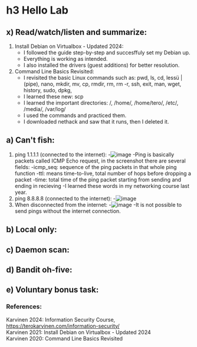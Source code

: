 # h3 Hello Lab

## x) Read/watch/listen and summarize:
1. Install Debian on Virtualbox - Updated 2024:
   - I followed the guide step-by-step and succesffuly set my Debian up.
   - Everything is working as intended.
   - I also installed the drivers (guest additions) for better resolution.
2. Command Line Basics Revisited:
   - I revisited the basic Linux commands such as: pwd, ls, cd, lessü | (pipe), nano, mkdir, mv, cp, rmdir, rm, rm -r, ssh, exit, man, wget, history, sudo, dpkg, 
   - I learned these new: scp
   - I learned the important directories: /, /home/, /home/tero/, /etc/, /media/, /var/log/
   - I used the commands and practiced them.
   - I downloaded nethack and saw that it runs, then I deleted it.

## a) Can't fish:
1. ping 1.1.1.1 (connected to the internet):
   -![image](https://github.com/user-attachments/assets/a56711ec-9184-4c92-a537-cdf9623bdcfa)
   -Ping is basically packets called ICMP Echo request, in the screenshot there are several fields:
      -icmp_seq: sequence of the ping packets in that whole ping function
      -ttl: means time-to-live, total number of hops before dropping a packet
      -time: total time of the ping packet starting from sending and ending in recieving
   -I learned these words in my networking course last year.
3. ping 8.8.8.8 (connected to the internet):
   -![image](https://github.com/user-attachments/assets/a85287a1-1cf4-4ad6-aba8-fd87ace66722)
4. When disconnected from the internet:
   -![image](https://github.com/user-attachments/assets/ee7d51b9-87ba-4c93-9709-a49c68b11297)
   -It is not possible to send pings without the internet connection.


## b) Local only:
## c) Daemon scan:
## d) Bandit oh-five:
## e) Voluntary bonus task:


### References:
Karvinen 2024: Information Security Course, https://terokarvinen.com/information-security/ <br>
Karvinen 2021: Install Debian on Virtualbox - Updated 2024 <br>
Karvinen 2020: Command Line Basics Revisited
